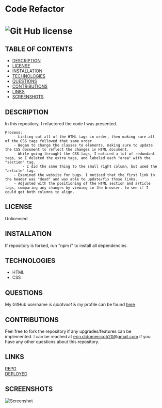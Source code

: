 # Code Refactor
# ![Git Hub license](https://img.shields.io/badge/License-Unlicensed-blue.svg)

## TABLE OF CONTENTS
- [DESCRIPTION](#DESCRIPTION)  
- [LICENSE](#LICENSE)  
- [INSTALLATION](#INSTALLATION)  
- [TECHNOLOGIES](#TECHNOLOGIES)  
- [QUESTIONS](#QUESTIONS)  
- [CONTRIBUTIONS](#CONTRIBUTIONS)
- [LINKS](#LINKS)  
- [SCREENSHOTS](#SCREENSHOTS)  

## DESCRIPTION
In this repository, I refactored the code I was presented.  
````````````````
Process:  
    - Listing out all of the HTML tags in order, then making sure all of the CSS tags followed that same order. 
    - Began to change the classes to elements, making sure to update the CSS document to reflect the changes in HTML document. 
    - While going throught the CSS tags, I noticed a lot of redundant tags, so I deleted the extra tags, and labeled each "area" with the "section" tag.  
        - I did the same thing to the small right column, but used the "article" tag.  
    - Examined the website for bugs. I noticed that the first link in the header was "dead" and was able to update/fix those links. 
    - Adjusted with the positioning of the HTML section and article tags, comparing any changes by viewing in the browser, to see if I could get both columns to align.  
````````````````

## LICENSE
Unlicensed

## INSTALLATION
If repository is forked, run "npm i" to install all dependencies. 

## TECHNOLOGIES
- HTML  
- CSS    

## QUESTIONS
My GitHub username is *eplatvoet* & my profile can be found [here](https://github.com/eplatvoet) 

## CONTRIBUTIONS
Feel free to fork the repository if any upgrades/features can be implemented. I can be reached at erin.didomenico520@gmail.com if you have any other questions about this repository.

## LINKS
[REPO](https://github.com/eplatvoet/Code-Refactor)  
[DEPLOYED](https://eplatvoet.github.io/Code-Refactor/)  

## SCREENSHOTS 
![Screenshot](./assets/images/screenshot.png)  
